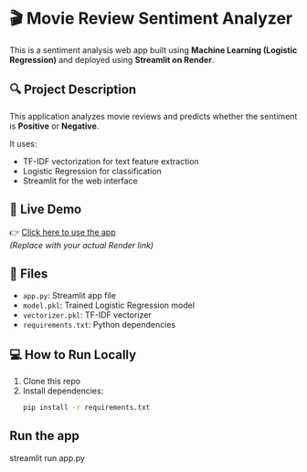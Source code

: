 # 🎬 Movie Review Sentiment Analyzer

This is a sentiment analysis web app built using **Machine Learning (Logistic Regression)** and deployed using **Streamlit on Render**.

## 🔍 Project Description

This application analyzes movie reviews and predicts whether the sentiment is **Positive** or **Negative**.

It uses:
- TF-IDF vectorization for text feature extraction
- Logistic Regression for classification
- Streamlit for the web interface

## 🚀 Live Demo

👉 [Click here to use the app](http://192.168.187.232:8501)  
_(Replace with your actual Render link)_

## 📁 Files

- `app.py`: Streamlit app file
- `model.pkl`: Trained Logistic Regression model
- `vectorizer.pkl`: TF-IDF vectorizer
- `requirements.txt`: Python dependencies

## 💻 How to Run Locally

1. Clone this repo
2. Install dependencies:  
   ```bash
   pip install -r requirements.txt

## Run the app 
streamlit run app.py

